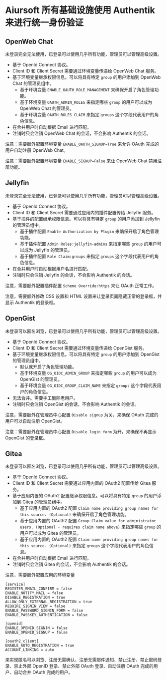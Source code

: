 # Aiursoft 所有基础设施使用 Authentik 来进行统一身份验证

## OpenWeb Chat

未登录完全无法使用，已登录可以使用几乎所有功能，管理员可以管理高级设置。

* 基于 OpenId Connect 协议。
* Client ID 和 Client Secret 需要通过环境变量传递给 OpenWeb Chat 服务。
* 基于环境变量继承权限信息。可以将具有特定 `group` 的用户添加到 OpenWeb Chat 的管理员组中。
  * 基于环境变量 `ENABLE_OAUTH_ROLE_MANAGEMENT` 来确保开启了角色管理功能。
  * 基于环境变量 `OAUTH_ADMIN_ROLES` 来指定哪些 `group` 的用户可以成为 OpenWeb Chat 的管理员。
  * 基于环境变量 `OAUTH_ROLES_CLAIM` 来指定 `groups` 这个字段代表用户的角色信息。
* 在合并用户时自动根据 Email 进行匹配。
* 注销时只会注销 OpenWeb Chat 的会话，不会影响 Authentik 的会话。

注意：需要额外配置环境变量 `ENABLE_OAUTH_SIGNUP=True` 来允许 OAuth 完成的用户自动注册 OpenWeb Chat。

注意：需要额外配置环境变量 `ENABLE_SIGNUP=False` 来让 OpenWeb Chat 禁用注册功能。

## Jellyfin

未登录完全无法使用，已登录可以使用几乎所有功能，管理员可以管理高级设置。

* 基于 OpenId Connect 协议。
* Client ID 和 Client Secret 需要通过应用内的插件配置传给 Jellyfin 服务。
* 基于插件的配置继承权限信息。可以将具有特定 `group` 的用户添加到 Jellyfin 的管理员组中。
  * 基于插件配置 `Enable Authorization by Plugin` 来确保开启了角色管理功能。
  * 基于插件配置 `Admin Roles:jellyfin-admins` 来指定哪些 `group` 的用户可以成为 Jellyfin 的管理员。
  * 基于插件配置 `Role Claim:groups` 来指定 `groups` 这个字段代表用户的角色信息。
* 在合并用户时自动根据用户名进行匹配。
* 注销时只会注销 Jellyfin 的会话，不会影响 Authentik 的会话。

注意，需要额外配置插件配置 `Scheme Override:https` 来让 OAuth 正常工作。

注意，需要额外修改 CSS 设置和 HTML 设置来让登录页面隐藏正常的登录框，并显示 Authentik 的登录框。

## OpenGist

未登录可以匿名浏览，已登录可以使用几乎所有功能，管理员可以管理高级设置。

* 基于 OpenId Connect 协议。
* Client ID 和 Client Secret 需要通过环境变量传递给 OpenGist 服务。
* 基于环境变量继承权限信息。可以将具有特定 `group` 的用户添加到 OpenGist 的管理员组中。
  * 默认就开启了角色管理功能。
  * 基于环境变量 `OG_OIDC_ADMIN_GROUP` 来指定哪些 `group` 的用户可以成为 OpenGist 的管理员。
  * 基于环境变量 `OG_OIDC_GROUP_CLAIM_NAME` 来指定 `groups` 这个字段代表用户的角色信息。
* 无法合并。需要手工删除老用户。
* 注销时只会注销 OpenGist 的会话，不会影响 Authentik 的会话。

注意，需要额外在管理员中心配置 `Disable signup` 为关，来确保 OAuth 完成的用户可以自动注册 OpenGist。

注意：需要额外在管理员中心配置 `Disable login form` 为开，来确保不再显示 OpenGist 的登录框。

## Gitea

未登录可以匿名浏览，已登录可以使用几乎所有功能，管理员可以管理高级设置。

* 基于 OpenId Connect 协议。
* Client ID 和 Client Secret 需要通过应用内置的 OAuth2 配置传给 Gitea 服务。
* 基于应用内置的 OAuth2 配置继承权限信息。可以将具有特定 `group` 的用户添加到 Gitea 的管理员组中。
  * 基于应用内置的 OAuth2 配置 `Claim name providing group names for this source. (Optional)` 来确保开启了角色管理功能。
  * 基于应用内置的 OAuth2 配置 `Group Claim value for administrator users. (Optional - requires claim name above)` 来指定哪些 `group` 的用户可以成为 Gitea 的管理员。
  * 基于应用内置的 OAuth2 配置 `Claim name providing group names for this source. (Optional)` 来指定 `groups` 这个字段代表用户的角色信息。
* 在合并用户时自动根据 Email 进行匹配。
* 注销时只会注销 Gitea 的会话，不会影响 Authentik 的会话。

注意，需要额外配置应用的环境变量

```env
[service]
REGISTER_EMAIL_CONFIRM = false
ENABLE_NOTIFY_MAIL = false
DISABLE_REGISTRATION = true
ALLOW_ONLY_EXTERNAL_REGISTRATION = true
REQUIRE_SIGNIN_VIEW = false
ENABLE_PASSWORD_SIGNIN_FORM = false
ENABLE_PASSKEY_AUTHENTICATION = false

[openid]
ENABLE_OPENID_SIGNIN = false
ENABLE_OPENID_SIGNUP = false

[oauth2_client]
ENABLE_AUTO_REGISTRATION = true
ACCOUNT_LINKING = auto

```

来实现匿名可以浏览、注册无需确认、注册无需邮件通知、禁止注册、禁止密码登录、禁止外部 OpenID 登录、禁止外部 OAuth 登录、自动注册 OAuth 完成的用户、自动合并 OAuth 完成的用户。
